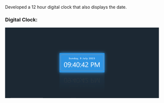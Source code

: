 
Developed a 12 hour digital clock that also displays the date.

### Digital Clock:<p align="center">![alt text](https://github.com/Praranya/DIGITAL-CLOCK-WITH-DATE/blob/main/Digital%20clock%202.png)</p>
